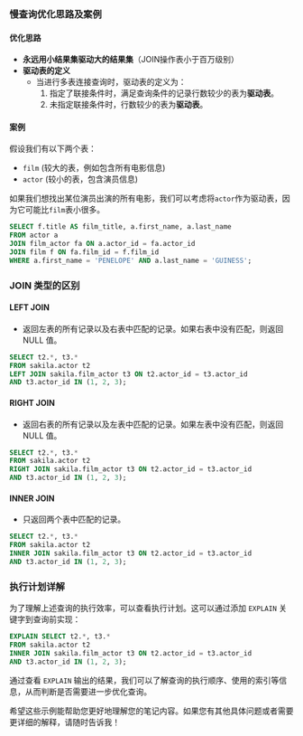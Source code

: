 ### 慢查询优化思路及案例

#### 优化思路
- **永远用小结果集驱动大的结果集**（JOIN操作表小于百万级别）
- **驱动表的定义**
  - 当进行多表连接查询时，驱动表的定义为：
    1. 指定了联接条件时，满足查询条件的记录行数较少的表为**驱动表**。
    2. 未指定联接条件时，行数较少的表为**驱动表**。

#### 案例
假设我们有以下两个表：
- `film` (较大的表，例如包含所有电影信息)
- `actor` (较小的表，包含演员信息)

如果我们想找出某位演员出演的所有电影，我们可以考虑将`actor`作为驱动表，因为它可能比`film`表小很多。

```sql
SELECT f.title AS film_title, a.first_name, a.last_name
FROM actor a
JOIN film_actor fa ON a.actor_id = fa.actor_id
JOIN film f ON fa.film_id = f.film_id
WHERE a.first_name = 'PENELOPE' AND a.last_name = 'GUINESS';
```

### JOIN 类型的区别

#### LEFT JOIN
- 返回左表的所有记录以及右表中匹配的记录。如果右表中没有匹配，则返回 NULL 值。

```sql
SELECT t2.*, t3.*
FROM sakila.actor t2
LEFT JOIN sakila.film_actor t3 ON t2.actor_id = t3.actor_id
AND t3.actor_id IN (1, 2, 3);
```

#### RIGHT JOIN
- 返回右表的所有记录以及左表中匹配的记录。如果左表中没有匹配，则返回 NULL 值。

```sql
SELECT t2.*, t3.*
FROM sakila.actor t2
RIGHT JOIN sakila.film_actor t3 ON t2.actor_id = t3.actor_id
AND t3.actor_id IN (1, 2, 3);
```

#### INNER JOIN
- 只返回两个表中匹配的记录。

```sql
SELECT t2.*, t3.*
FROM sakila.actor t2
INNER JOIN sakila.film_actor t3 ON t2.actor_id = t3.actor_id
AND t3.actor_id IN (1, 2, 3);
```

### 执行计划详解
为了理解上述查询的执行效率，可以查看执行计划。这可以通过添加 `EXPLAIN` 关键字到查询前实现：

```sql
EXPLAIN SELECT t2.*, t3.*
FROM sakila.actor t2
INNER JOIN sakila.film_actor t3 ON t2.actor_id = t3.actor_id
AND t3.actor_id IN (1, 2, 3);
```

通过查看 `EXPLAIN` 输出的结果，我们可以了解查询的执行顺序、使用的索引等信息，从而判断是否需要进一步优化查询。

希望这些示例能帮助您更好地理解您的笔记内容。如果您有其他具体问题或者需要更详细的解释，请随时告诉我！
